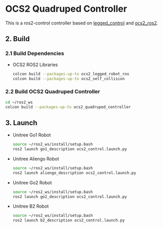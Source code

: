 # OCS2 Quadruped Controller

This is a ros2-control controller based on [legged_control](https://github.com/qiayuanl/legged_control)
and [ocs2_ros2](https://github.com/legubiao/ocs2_ros2).

## 2. Build

### 2.1 Build Dependencies

* OCS2 ROS2 Libraries
  ```bash
  colcon build --packages-up-to ocs2_legged_robot_ros
  colcon build --packages-up-to ocs2_self_collision
  ```

### 2.2 Build OCS2 Quadruped Controller

```bash
cd ~/ros2_ws
colcon build --packages-up-to ocs2_quadruped_controller
```

## 3. Launch
* Unitree Go1 Robot
  ```bash
  source ~/ros2_ws/install/setup.bash
  ros2 launch go1_description ocs2_control.launch.py
  ```
* Unitree Aliengo Robot
  ```bash
  source ~/ros2_ws/install/setup.bash
  ros2 launch aliengo_description ocs2_control.launch.py
  ```
* Unitree Go2 Robot
  ```bash
  source ~/ros2_ws/install/setup.bash
  ros2 launch go2_description ocs2_control.launch.py
  ```
* Unitree B2 Robot
  ```bash
  source ~/ros2_ws/install/setup.bash
  ros2 launch b2_description ocs2_control.launch.py
  ```